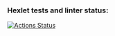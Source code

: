 ### Hexlet tests and linter status:
[![Actions Status](https://github.com/exicc/java-project-99/actions/workflows/hexlet-check.yml/badge.svg)](https://github.com/exicc/java-project-99/actions)